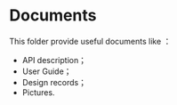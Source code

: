 # Documents
This folder provide useful documents like ：
- API description；
- User Guide；
- Design records；
- Pictures.
